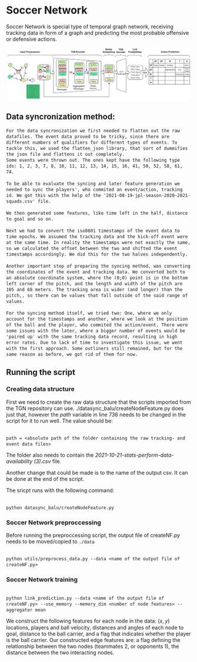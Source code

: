 # Soccer Network
Soccer Network is special type of temporal graph network, receiving tracking data in form of a graph and predicting the most probable offensive or defensive actions. 

![Screenshot](SoccerNet.PNG)

## Data syncronization method:

    For the data syncronization we first needed to flatten out the raw datafiles. The event data proved to be tricky, since there are different numbers of qualifiers for different types of events. To tackle this, we used the flatten_json library, that sort of dummifies the json file and flattens it out completely.
    Some events were thrown out. The ones kept have the following type ids: 1, 2, 3, 7, 8, 10, 11, 12, 13, 14, 15, 16, 41, 50, 52, 58, 61, 74.

    To be able to evaluate the syncing and later feature generation we needed to sync the players', who commited an event/action, tracking id. We got this with the help of the '2021-08-19-jpl-season-2020-2021-squads.csv' file.

    We then generated some features, like time left in the half, distance to goal and so on.

    Next we had to convert the iso8601 timestamps of the event data to time epochs. We assumed the tracking data and the kick-off event were at the same time. In reality the timestamps were not exactly the same, so we calculated the offset between the two and shifted the event timestamps accordingly. We did this for the two halves independently. 

    Another important step of preparing the syncing method, was converting the coordinates of the event and tracking data. We converted both to an absolute coordinate system, where the (0;0) point is in the bottom left corner of the pitch, and the length and width of the pitch are 105 and 68 meters. The tracking area is wider (and longer) than the pitch,, so there can be values that fall outside of the said range of values.

    For the syncing method itself, we tried two: One, where we only account for the timestamps and another, where we look at the position of the ball and the player, who commited the action/event. There were some issues with the later, where a bigger number of events would be 'paired up' with the same tracking data record, resulting in high error rates. Due to lack of time to investigate this issue, we went with the first approach. Some outliners still remained, but for the same reason as before, we got rid of them for now.
    
## Running the script

### Creating data structure
First we need to create the raw data structure that the scripts imported from the TGN repository can use. ./datasync_balu/createNodeFeature.py does just that, however the *path* variable in line 736 needs to be changed in the script for it to run well.
The value should be:
```

path = <absolute path of the folder containing the raw tracking- and event data files>
```
The folder also needs to contain the *2021-10-21-stats-perform-data-availability (3).csv* file.

Another change that could be made is to the name of the output csv. It can be done at the end of the script.

The sricpt runs with the following command:
```

python datasync_balu/createNodeFeature.py
```

### Soccer Network preproccessing
Before running the preproccessing script, the output file of createNF.py needs to be moved/copied to `./data`
```

python utils/preprocess_data.py --data <name of the output file of createNF.py>
```

### Soccer Network training

```

python link_prediction.py --data <name of the output file of createNF.py> --use_memory --memory_dim <number of node features> --aggregator mean
```
We construct the following features for each node in the
data: (𝑥, 𝑦) locations, players and ball velocity, distances and angles
of each node to goal, distance to the ball carrier, and a flag that
indicates whether the player is the ball carrier. Our constructed
edge features are: a flag defining the relationship between the two
nodes (teammates 2, or opponents 1), the distance between the two
interacting nodes.


